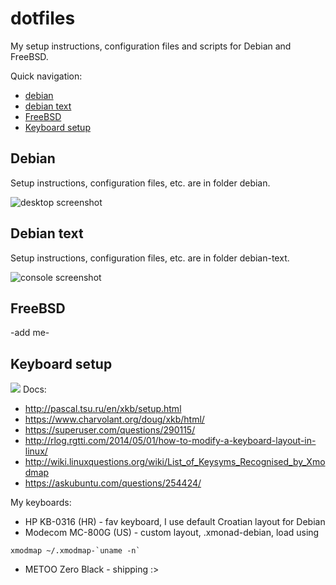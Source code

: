 # dotfiles
My setup instructions, configuration files and scripts for Debian and FreeBSD.

Quick navigation:
- [debian](#debian)
- [debian text](#debian-text)
- [FreeBSD](#freebsd)
- [Keyboard setup](#keyboard-setup)

## Debian
Setup instructions, configuration files, etc. are in folder debian.

![desktop screenshot](https://i.imgur.com/nTzaSuo.png)

## Debian text
Setup instructions, configuration files, etc. are in folder debian-text.

![console screenshot](https://i.imgur.com/1KwYS5y.png)

## FreeBSD
-add me-

## Keyboard setup
![](https://www.charvolant.org/doug/xkb/html/img3.png)
Docs: 
- http://pascal.tsu.ru/en/xkb/setup.html
- https://www.charvolant.org/doug/xkb/html/
- https://superuser.com/questions/290115/
- http://rlog.rgtti.com/2014/05/01/how-to-modify-a-keyboard-layout-in-linux/
- http://wiki.linuxquestions.org/wiki/List_of_Keysyms_Recognised_by_Xmodmap
- https://askubuntu.com/questions/254424/

My keyboards:
- HP KB-0316 (HR) - fav keyboard, I use default Croatian layout for Debian
- Modecom MC-800G (US) - custom layout, .xmonad-debian, load using
```
xmodmap ~/.xmodmap-`uname -n`
```
- METOO Zero Black - shipping :>
